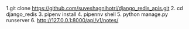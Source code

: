  1.git clone  https://github.com/suveshagnihotri/django_redis_apis.git
 2. cd django_redis
 3. pipenv install 
 4. pipennv shell
 5. python manage.py runserver
 6. http://127.0.0.1:8000/api/v1/notes/
 
